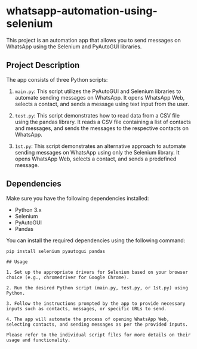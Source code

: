 # whatsapp-automation-using-selenium

This project is an automation app that allows you to send messages on WhatsApp using the Selenium and PyAutoGUI libraries.

## Project Description

The app consists of three Python scripts:

1. `main.py`: This script utilizes the PyAutoGUI and Selenium libraries to automate sending messages on WhatsApp. It opens WhatsApp Web, selects a contact, and sends a message using text input from the user.

2. `test.py`: This script demonstrates how to read data from a CSV file using the pandas library. It reads a CSV file containing a list of contacts and messages, and sends the messages to the respective contacts on WhatsApp.

3. `1st.py`: This script demonstrates an alternative approach to automate sending messages on WhatsApp using only the Selenium library. It opens WhatsApp Web, selects a contact, and sends a predefined message.

## Dependencies

Make sure you have the following dependencies installed:

- Python 3.x
- Selenium
- PyAutoGUI
- Pandas

You can install the required dependencies using the following command:

```shell
pip install selenium pyautogui pandas

## Usage

1. Set up the appropriate drivers for Selenium based on your browser choice (e.g., chromedriver for Google Chrome).

2. Run the desired Python script (main.py, test.py, or 1st.py) using Python.

3. Follow the instructions prompted by the app to provide necessary inputs such as contacts, messages, or specific URLs to send.

4. The app will automate the process of opening WhatsApp Web, selecting contacts, and sending messages as per the provided inputs.

Please refer to the individual script files for more details on their usage and functionality.
